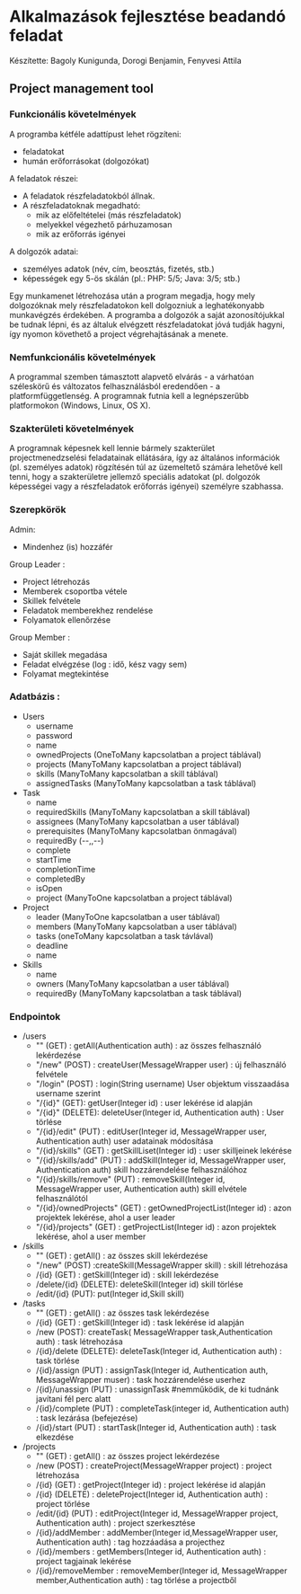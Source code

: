 # Alkalmazások fejlesztése beadandó feladat

Készítette: Bagoly Kunigunda, Dorogi Benjamin, Fenyvesi Attila

## Project management tool

### Funkcionális követelmények

A programba kétféle adattípust lehet rögzíteni:
 - feladatokat
 - humán erőforrásokat (dolgozókat)
 
A feladatok részei:
 - A feladatok részfeladatokból állnak.
 - A részfeladatoknak megadható:
   - mik az előfeltételei (más részfeladatok)
   - melyekkel végezhető párhuzamosan
   - mik az erőforrás igényei
 
A dolgozók adatai:
 - személyes adatok (név, cím, beosztás, fizetés, stb.)
 - képességek egy 5-ös skálán (pl.: PHP: 5/5; Java: 3/5; stb.)
 
Egy munkamenet létrehozása után a program megadja, hogy mely dolgozóknak mely részfeladatokon kell dolgozniuk a leghatékonyabb munkavégzés érdekében. A programba a dolgozók a saját azonosítójukkal be tudnak lépni, és az általuk elvégzett részfeladatokat jóvá tudják hagyni, így nyomon követhető a project végrehajtásának a menete.
  
### Nemfunkcionális követelmények

A programmal szemben támasztott alapvető elvárás - a várhatóan széleskörű és változatos felhasználásból eredendően - a platformfüggetlenség. A programnak futnia kell a legnépszerűbb platformokon (Windows, Linux, OS X).

### Szakterületi követelmények

A programnak képesnek kell lennie bármely szakterület projectmenedzselési feladatainak ellátására, így az általános információk (pl. személyes adatok) rögzítésén túl az üzemeltető számára lehetővé kell tenni, hogy a szakterületre jellemző speciális adatokat (pl. dolgozók képességei vagy a részfeladatok erőforrás igényei) személyre szabhassa.

### Szerepkörök

Admin:
 * Mindenhez (is) hozzáfér

Group Leader :
 * Project létrehozás
 * Memberek csoportba vétele
 * Skillek felvétele
 * Feladatok memberekhez rendelése
 * Folyamatok ellenőrzése

Group Member :
 * Saját skillek megadása
 * Feladat elvégzése (log : idő, kész vagy sem)
 * Folyamat megtekintése

### Adatbázis :
 * Users
   * username
   * password
   * name
   * ownedProjects (OneToMany kapcsolatban a project táblával)
   * projects (ManyToMany kapcsolatban a project táblával)
   * skills (ManyToMany kapcsolatban a skill táblával)
   * assignedTasks (ManyToMany kapcsolatban a task táblával)
 * Task
   * name
   * requiredSkills (ManyToMany kapcsolatban a skill táblával)
   * assignees (ManyToMany kapcsolatban a user táblával)
   * prerequisites (ManyToMany kapcsolatban önmagával)
   * requiredBy (--,,--)
   * complete
   * startTime
   * completionTime
   * completedBy
   * isOpen
   * project (ManyToOne kapcsolatban a project táblával)
 * Project
   * leader (ManyToOne kapcsolatban a user táblával)
   * members (ManyToMany kapcsolatban a user táblával)
   * tasks (oneToMany kapcsolatban a task távlával)
   * deadline
   * name
 * Skills
   * name
   * owners (ManyToMany kapcsolatban a user táblával)
   * requiredBy (ManyToMany kapcsolatban a task táblával)

### Endpointok
* /users
   * "" (GET) : getAll(Authentication auth) : az összes felhasználó lekérdezése
   * "/new" (POST) :  createUser(MessageWrapper user) : új felhasználó felvétele
   * "/login" (POST) : login(String username) User objektum visszaadása username szerint
   * "/{id}" (GET): getUser(Integer id) : user lekérése id alapján
   * "/{id}" (DELETE): deleteUser(Integer id, Authentication auth) : User törlése
   * "/{id}/edit" (PUT) : editUser(Integer id, MessageWrapper user, Authentication auth) user adatainak módosítása
   * "/{id}/skills" (GET) : getSkillLiset(Integer id) : user skilljeinek lekérése
   * "/{id}/skills/add" (PUT) : addSkill(Integer id, MessageWrapper user, Authentication auth) skill hozzárendelése felhasználóhoz
   * "/{id}/skills/remove" (PUT) : removeSkill(Integer id, MessageWrapper user, Authentication auth) skill elvétele felhasználótól
   * "/{id}/ownedProjects" (GET) : getOwnedProjectList(Integer id) : azon projektek lekérése, ahol a user leader
   * "/{id}/projects" (GET) : getProjectList(Integer id) : azon projektek lekérése, ahol a user member
* /skills
  * "" (GET) : getAll() : az összes skill lekérdezése
  * "/new" (POST) :createSkill(MessageWrapper skill) : skill létrehozása
  * /{id} (GET) : getSkill(Integer id) : skill lekérdezése
  * /delete/{id} (DELETE): deleteSkill(Integer id) skill törlése
  * /edit/{id} (PUT):  put(Integer id,Skill skill)
* /tasks
  * "" (GET) : getAll() : az összes task lekérdezése
  * /{id} (GET) : getSkill(Integer id) : task lekérése id alapján
  * /new (POST): createTask( MessageWrapper task,Authentication auth) : task létrehozása
  * /{id}/delete (DELETE): deleteTask(Integer id, Authentication auth) : task törlése
  * /{id}/assign (PUT) : assignTask(Integer id, Authentication auth, MessageWrapper muser) : task hozzárendelése userhez
  * /{id}/unassign (PUT) : unassignTask #nemműködik, de ki tudnánk javítani fél perc alatt
  * /{id}/complete (PUT) : completeTask(integer id, Authentication auth) : task lezárása (befejezése)
  * /{id}/start (PUT) : startTask(Integer id, Authentication auth) : task elkezdése
* /projects
  * "" (GET) : getAll() : az összes project lekérdezése
  * /new (POST) : createProject(MessageWrapper project) : project létrehozása
  * /{id} (GET) : getProject(Integer id) : project lekérése id alapján
  * /{id} (DELETE) : deleteProject(Integer id, Authentication auth) : project törlése
  * /edit/{id} (PUT) : editProject(Integer id, MessageWrapper project, Authentication auth) : project szerkesztése
  * /{id}/addMember : addMember(Integer id,MessageWrapper user, Authentication auth) : tag hozzáadása a projecthez
  * /{id}/members : getMembers(Integer id, Authentication auth) : project tagjainak lekérése
  * /{id}/removeMember : removeMember(Integer id, MessageWrapper member,Authentication auth) : tag törlése a projectből
   
